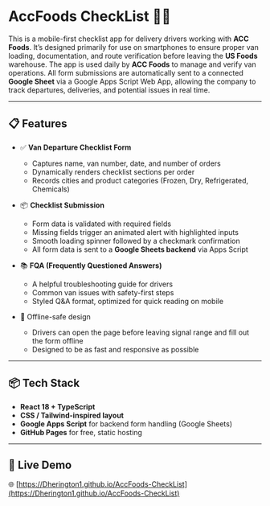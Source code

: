 # AccFoods CheckList 🥩🚚

This is a mobile-first checklist app for delivery drivers working with **ACC Foods**. It’s designed primarily for use on smartphones to ensure proper van loading, documentation, and route verification before leaving the **US Foods** warehouse. The app is used daily by **ACC Foods** to manage and verify van operations. All form submissions are automatically sent to a connected **Google Sheet** via a Google Apps Script Web App, allowing the company to track departures, deliveries, and potential issues in real time.

---

## 📋 Features

- ✅ **Van Departure Checklist Form**
  - Captures name, van number, date, and number of orders
  - Dynamically renders checklist sections per order
  - Records cities and product categories (Frozen, Dry, Refrigerated, Chemicals)

- 📦 **Checklist Submission**
  - Form data is validated with required fields
  - Missing fields trigger an animated alert with highlighted inputs
  - Smooth loading spinner followed by a checkmark confirmation
  - All form data is sent to a **Google Sheets backend** via Apps Script

- 📚 **FQA (Frequently Questioned Answers)**
  - A helpful troubleshooting guide for drivers
  - Common van issues with safety-first steps
  - Styled Q&A format, optimized for quick reading on mobile

- 🧠 Offline-safe design
  - Drivers can open the page before leaving signal range and fill out the form offline
  - Designed to be as fast and responsive as possible

---

## 📦 Tech Stack

- **React 18 + TypeScript**
- **CSS / Tailwind-inspired layout**
- **Google Apps Script** for backend form handling (Google Sheets)
- **GitHub Pages** for free, static hosting

---

## 🚀 Live Demo

🌐 [https://Dherington1.github.io/AccFoods-CheckList](https://Dherington1.github.io/AccFoods-CheckList)
